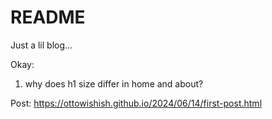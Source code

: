 # README

Just a lil blog...

Okay:

1. why does h1 size differ in home and about?

Post: https://ottowishish.github.io/2024/06/14/first-post.html